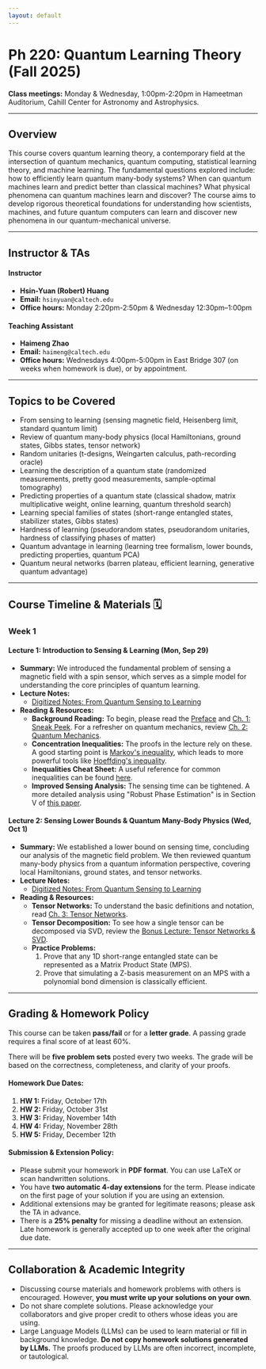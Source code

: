 ```yaml
---
layout: default
---
```


# Ph 220: Quantum Learning Theory (Fall 2025)

**Class meetings:** Monday & Wednesday, 1:00pm-2:20pm in Hameetman Auditorium, Cahill Center for Astronomy and Astrophysics.

---

## Overview

This course covers quantum learning theory, a contemporary field at the intersection of quantum mechanics, quantum computing, statistical learning theory, and machine learning. The fundamental questions explored include: how to efficiently learn quantum many-body systems? When can quantum machines learn and predict better than classical machines? What physical phenomena can quantum machines learn and discover? The course aims to develop rigorous theoretical foundations for understanding how scientists, machines, and future quantum computers can learn and discover new phenomena in our quantum-mechanical universe.

---

## Instructor & TAs

#### Instructor
* **Hsin-Yuan (Robert) Huang**
* **Email:** `hsinyuan@caltech.edu`
* **Office hours:** Monday 2:20pm-2:50pm & Wednesday 12:30pm–1:00pm

#### Teaching Assistant
* **Haimeng Zhao**
* **Email:** `haimeng@caltech.edu`
* **Office hours:** Wednesdays 4:00pm-5:00pm in East Bridge 307 (on weeks when homework is due), or by appointment.

---

## Topics to be Covered

* From sensing to learning (sensing magnetic field, Heisenberg limit, standard quantum limit)
* Review of quantum many-body physics (local Hamiltonians, ground states, Gibbs states, tensor network)
* Random unitaries (t-designs, Weingarten calculus, path-recording oracle)
* Learning the description of a quantum state (randomized measurements, pretty good measurements, sample-optimal tomography)
* Predicting properties of a quantum state (classical shadow, matrix multiplicative weight, online learning, quantum threshold search)
* Learning special families of states (short-range entangled states, stabilizer states, Gibbs states)
* Hardness of learning (pseudorandom states, pseudorandom unitaries, hardness of classifying phases of matter)
* Quantum advantage in learning (learning tree formalism, lower bounds, predicting properties, quantum PCA)
* Quantum neural networks (barren plateau, efficient learning, generative quantum advantage)

---

## Course Timeline & Materials 🗓️

### **Week 1**

#### **Lecture 1: Introduction to Sensing & Learning (Mon, Sep 29)**
* **Summary:** We introduced the fundamental problem of sensing a magnetic field with a spin sensor, which serves as a simple model for understanding the core principles of quantum learning.
* **Lecture Notes:**
    * [Digitized Notes: From Quantum Sensing to Learning](./materials/From_Quantum_Sensing_to_Learning.pdf)
* **Reading & Resources:**
    * **Background Reading:** To begin, please read the [Preface](./materials/Preface.pdf) and [Ch. 1: Sneak Peek](./materials/Chapter-SneakPeek.pdf). For a refresher on quantum mechanics, review [Ch. 2: Quantum Mechanics](./materials/Chapter-QuantumMechanics.pdf).
    * **Concentration Inequalities:** The proofs in the lecture rely on these. A good starting point is [Markov's inequality](https://en.wikipedia.org/wiki/Markov%27s_inequality), which leads to more powerful tools like [Hoeffding's inequality](https://en.wikipedia.org/wiki/Hoeffding%27s_inequality).
    * **Inequalities Cheat Sheet:** A useful reference for common inequalities can be found [here](https://www.lkozma.net/inequalities_cheat_sheet/ineq.pdf).
    * **Improved Sensing Analysis:** The sensing time can be tightened. A more detailed analysis using "Robust Phase Estimation" is in Section V of [this paper](https://arxiv.org/pdf/1502.02677).

#### **Lecture 2: Sensing Lower Bounds & Quantum Many-Body Physics (Wed, Oct 1)**
* **Summary:** We established a lower bound on sensing time, concluding our analysis of the magnetic field problem. We then reviewed quantum many-body physics from a quantum information perspective, covering local Hamiltonians, ground states, and tensor networks.
* **Lecture Notes:**
    * [Digitized Notes: From Quantum Sensing to Learning](./materials/From_Quantum_Sensing_to_Learning.pdf)
* **Reading & Resources:**
    * **Tensor Networks:** To understand the basic definitions and notation, read [Ch. 3: Tensor Networks](./materials/Chapter-TensorNetwork.pdf).
    * **Tensor Decomposition:** To see how a single tensor can be decomposed via SVD, review the [Bonus Lecture: Tensor Networks & SVD](./materials/BonusLecture-SVDandTN.pdf).
    * **Practice Problems:**
        1.  Prove that any 1D short-range entangled state can be represented as a Matrix Product State (MPS).
        2.  Prove that simulating a Z-basis measurement on an MPS with a polynomial bond dimension is classically efficient.

---

## Grading & Homework Policy

This course can be taken **pass/fail** or for a **letter grade**. A passing grade requires a final score of at least 60%.

There will be **five problem sets** posted every two weeks. The grade will be based on the correctness, completeness, and clarity of your proofs.

#### Homework Due Dates:
1.  **HW 1:** Friday, October 17th
2.  **HW 2:** Friday, October 31st
3.  **HW 3:** Friday, November 14th
4.  **HW 4:** Friday, November 28th
5.  **HW 5:** Friday, December 12th

#### Submission & Extension Policy:
* Please submit your homework in **PDF format**. You can use LaTeX or scan handwritten solutions.
* You have **two automatic 4-day extensions** for the term. Please indicate on the first page of your solution if you are using an extension.
* Additional extensions may be granted for legitimate reasons; please ask the TA in advance.
* There is a **25% penalty** for missing a deadline without an extension. Late homework is generally accepted up to one week after the original due date.

---

## Collaboration & Academic Integrity

* Discussing course materials and homework problems with others is encouraged. However, **you must write up your solutions on your own**.
* Do not share complete solutions. Please acknowledge your collaborators and give proper credit to others whose ideas you are using.
* Large Language Models (LLMs) can be used to learn material or fill in background knowledge. **Do not copy homework solutions generated by LLMs.** The proofs produced by LLMs are often incorrect, incomplete, or tautological.